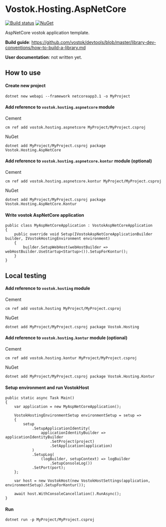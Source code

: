 # Vostok.Hosting.AspNetCore

[![Build status](https://ci.appveyor.com/api/projects/status/github/vostok/hosting.aspnetcore?svg=true&branch=master)](https://ci.appveyor.com/project/vostok/hosting.aspnetcore/branch/master)
[![NuGet](https://img.shields.io/nuget/v/Vostok.Hosting.AspNetCore.svg)](https://www.nuget.org/packages/Vostok.Hosting.AspNetCore)

AspNetCore vostok application template.


**Build guide**: https://github.com/vostok/devtools/blob/master/library-dev-conventions/how-to-build-a-library.md

**User documentation**: not written yet.

## How to use

#### Create new project
    
    dotnet new webapi --framework netcoreapp3.1 -o MyProject

#### Add reference to `vostok.hosting.aspnetcore` module
    
Cement
	
    cm ref add vostok.hosting.aspnetcore MyProject/MyProject.csproj
	
NuGet

	dotnet add MyProject/MyProject.csproj package Vostok.Hosting.AspNetCore
	
#### Add reference to `vostok.hosting.aspnetcore.kontur` module (optional)
    
Cement
	
    cm ref add vostok.hosting.aspnetcore.kontur MyProject/MyProject.csproj
	
NuGet

	dotnet add MyProject/MyProject.csproj package Vostok.Hosting.AspNetCore.Kontur

#### Write vostok AspNetCore application

    public class MyAspNetCoreApplication : VostokAspNetCoreApplication
    {
        public override void Setup(IVostokAspNetCoreApplicationBuilder builder, IVostokHostingEnvironment environment)
        {
            builder.SetupWebHost(webHostBuilder => webHostBuilder.UseStartup<Startup>()).SetupForKontur();
        }
    }

## Local testing

#### Add reference to `vostok.hosting` module

Cement

    cm ref add vostok.hosting MyProject/MyProject.csproj
    
NuGet

    dotnet add MyProject/MyProject.csproj package Vostok.Hosting

#### Add reference to `vostok.hosting.kontur` module (optional)

Cement

    cm ref add vostok.hosting.kontur MyProject/MyProject.csproj
    
NuGet

    dotnet add MyProject/MyProject.csproj package Vostok.Hosting.Kontur

#### Setup environment and run VostokHost 

    public static async Task Main()
    {
        var application = new MyAspNetCoreApplication();

        VostokHostingEnvironmentSetup environmentSetup = setup =>
        {
            setup
                .SetupApplicationIdentity(
                    applicationIdentityBuilder => applicationIdentityBuilder
                        .SetProject(project)
                        .SetApplication(application)
                )
                .SetupLog(
                    (logBuilder, setupContext) => logBuilder
                        .SetupConsoleLog())
                .SetPort(port);
        };

        var host = new VostokHost(new VostokHostSettings(application, environmentSetup).SetupForKontur());

        await host.WithConsoleCancellation().RunAsync();
    }

#### Run

    dotnet run -p MyProject/MyProject.csproj


    
